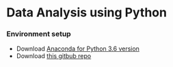 # Data Analysis using Python

### Environment setup

* Download [Anaconda for Python 3.6 version](https://www.anaconda.com/download/#download)
* Download [this gitbub repo](https://github.com/sdonapar/data_analysis_python)

